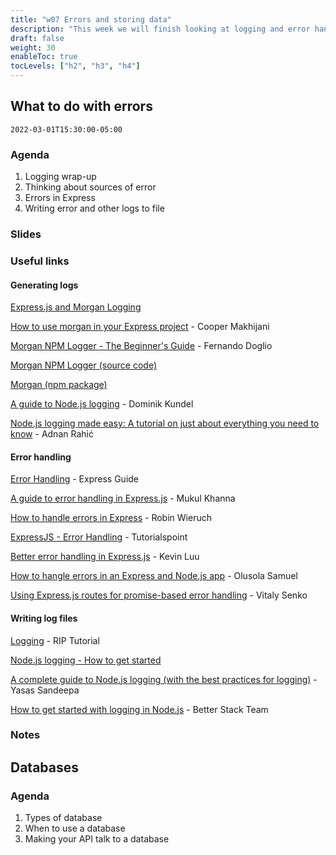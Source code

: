 ```yaml
---
title: "w07 Errors and storing data"
description: "This week we will finish looking at logging and error handling and begin considering how to store data and where."
draft: false
weight: 30
enableToc: true
tocLevels: ["h2", "h3", "h4"]
---
```


## What to do with errors

`2022-03-01T15:30:00-05:00`

### Agenda

1. Logging wrap-up
2. Thinking about sources of error
3. Errors in Express
4. Writing error and other logs to file

### Slides

### Useful links

#### Generating logs

[Express.js and Morgan Logging](https://www.loggly.com/use-cases/express-js-and-morgan-logging/)

[How to use morgan in your Express project](https://www.digitalocean.com/community/tutorials/nodejs-getting-started-morgan) - Cooper Makhijani

[Morgan NPM Logger - The Beginner's Guide](https://coralogix.com/blog/morgan-npm-logger-the-complete-guide/) - Fernando Doglio

[Morgan NPM Logger (source code)](https://github.com/expressjs/morgan)

[Morgan (npm package)](https://www.npmjs.com/package/morgan)

[A guide to Node.js logging](https://www.twilio.com/blog/guide-node-js-logging) - Dominik Kundel

[Node.js logging made easy: A tutorial on just about everything you need to know](https://sematext.com/blog/node-js-logging/) - Adnan Rahić

#### Error handling

[Error Handling](https://expressjs.com/en/guide/error-handling.html) - Express Guide

[A guide to error handling in Express.js](https://scoutapm.com/blog/express-error-handling) - Mukul Khanna

[How to handle errors in Express](https://www.robinwieruch.de/node-express-error-handling/) - Robin Wieruch

[ExpressJS - Error Handling](https://www.tutorialspoint.com/expressjs/expressjs_error_handling.htm) - Tutorialspoint

[Better error handling in Express.js](https://codeburst.io/better-error-handling-in-express-js-b118fc29e9c7) - Kevin Luu

[How to hangle errors in an Express and Node.js app](https://codeburst.io/better-error-handling-in-express-js-b118fc29e9c7) - Olusola Samuel

[Using Express.js routes for promise-based error handling](https://www.toptal.com/express-js/routes-js-promises-error-handling) - Vitaly Senko

#### Writing log files

[Logging](https://riptutorial.com/express/topic/7191/logging) - RIP Tutorial

[Node.js logging - How to get started](https://www.papertrail.com/solution/tips/node-js-logging-how-to-get-started/)

[A complete guide to Node.js logging (with the best practices for logging)](https://betterprogramming.pub/a-complete-guide-to-node-js-logging-1ba70a4a346d) - Yasas Sandeepa

[How to get started with logging in Node.js](https://betterstack.com/community/guides/logging/how-to-start-logging-with-node-js/) - Better Stack Team

### Notes

## Databases

### Agenda

1. Types of database
2. When to use a database
3. Making your API talk to a database

